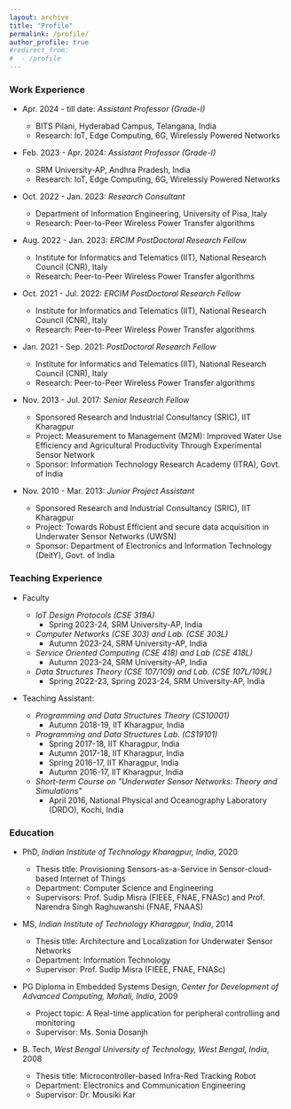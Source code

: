 ```yaml
---
layout: archive
title: "Profile"
permalink: /profile/
author_profile: true
#redirect_from:
#  - /profile
---
```

  

### Work Experience

* Apr. 2024 - till date: _Assistant Professor (Grade-I)_
  * BITS Pilani, Hyderabad Campus, Telangana, India
  * Research: IoT, Edge Computing, 6G, Wirelessly Powered Networks

* Feb. 2023 - Apr. 2024: _Assistant Professor (Grade-I)_
  * SRM University-AP, Andhra Pradesh, India
  * Research: IoT, Edge Computing, 6G, Wirelessly Powered Networks

* Oct. 2022 - Jan. 2023: _Research Consultant_
  * Department of Information Engineering, University of Pisa, Italy
  * Research: Peer-to-Peer Wireless Power Transfer algorithms

* Aug. 2022 - Jan. 2023: _ERCIM PostDoctoral Research Fellow_
  * Institute for Informatics and Telematics (IIT), National Research Council (CNR), Italy
  * Research: Peer-to-Peer Wireless Power Transfer algorithms

* Oct. 2021 - Jul. 2022: _ERCIM PostDoctoral Research Fellow_
  * Institute for Informatics and Telematics (IIT), National Research Council (CNR), Italy
  * Research: Peer-to-Peer Wireless Power Transfer algorithms

* Jan. 2021 - Sep. 2021: _PostDoctoral Research Fellow_
  * Institute for Informatics and Telematics (IIT), National Research Council (CNR), Italy
  * Research: Peer-to-Peer Wireless Power Transfer algorithms

* Nov. 2013 - Jul. 2017: _Senior Research Fellow_
  * Sponsored Research and Industrial Consultancy (SRIC), IIT Kharagpur
  * Project: Measurement to Management (M2M): Improved Water Use Efficiency and Agricultural Productivity Through Experimental Sensor Network
  * Sponsor: Information Technology Research Academy (ITRA), Govt. of India

* Nov. 2010 - Mar. 2013: _Junior Project Assistant_
  * Sponsored Research and Industrial Consultancy (SRIC), IIT Kharagpur
  * Project: Towards Robust Efficient and secure data acquisition in Underwater Sensor Networks (UWSN)
  * Sponsor: Department of Electronics and Information Technology (DeitY), Govt. of India


### Teaching Experience
* Faculty
  * _IoT Design Protocols (CSE 319A)_
    * Spring 2023-24, SRM University-AP, India
  * _Computer Networks (CSE 303) and Lab. (CSE 303L)_
    * Autumn 2023-24, SRM University-AP, India
  * _Service Oriented Computing (CSE 418) and Lab (CSE 418L)_
    * Autumn 2023-24, SRM University-AP, India
  * _Data Structures Theory (CSE 107/109) and Lab. (CSE 107L/109L)_
    * Spring 2022-23, Spring 2023-24, SRM University-AP, India

* Teaching Assistant: 
  * _Programming and Data Structures Theory (CS10001)_
    * Autumn 2018-19, IIT Kharagpur, India
  * _Programming and Data Structures Lab. (CS19101)_
    * Spring 2017-18, IIT Kharagpur, India
    * Autumn 2017-18, IIT Kharagpur, India
    * Spring 2016-17, IIT Kharagpur, India
    * Autumn 2016-17, IIT Kharagpur, India
  * _Short-term Course on "Underwater Sensor Networks: Theory and Simulations"_
    * April 2016, National Physical and Oceanography Laboratory (DRDO), Kochi, India


### Education
* PhD, _Indian Institute of Technology Kharagpur, India_, 2020
  * Thesis title: Provisioning Sensors-as-a-Service in Sensor-cloud-based Internet of Things
  * Department: Computer Science and Engineering
  * Supervisors: Prof. Sudip Misra (FIEEE, FNAE, FNASc) and Prof. Narendra Singh Raghuwanshi (FNAE, FNAAS)

* MS, _Indian Institute of Technology Kharagpur, India_, 2014
  * Thesis title: Architecture and Localization for Underwater Sensor Networks
  * Department: Information Technology
  * Supervisor: Prof. Sudip Misra (FIEEE, FNAE, FNASc)

* PG Diploma in Embedded Systems Design, _Center for Development of Advanced Computing, Mohali, India_, 2009
  * Project topic: A Real-time application for peripheral controlling and monitoring
  * Supervisor: Ms. Sonia Dosanjh

* B. Tech, _West Bengal University of Technology, West Bengal, India_, 2008
  * Thesis title: Microcontroller-based Infra-Red Tracking Robot 
  * Department: Electronics and Communication Engineering
  * Supervisor: Dr. Mousiki Kar





